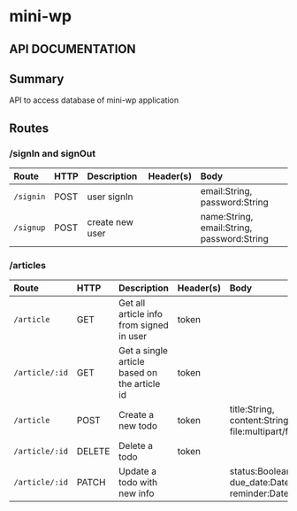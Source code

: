 # mini-wp
## API DOCUMENTATION
## Summary

API to access database of mini-wp application

## Routes

### /signIn and signOut

| Route            | HTTP   | Description                 | Header(s)|Body                              |
|:-----------------|:-------|:----------------------------|:---------|:---------------------------------|
| `/signin`     | POST    | user signIn       |          |    email:String, password:String                              |
| `/signup` | POST    | create new user |      |name:String, email:String, password:String    |                              
 



### /articles

| Route            | HTTP   | Description                 | Header(s)|Body                              |
|:-----------------|:-------|:----------------------------|:---------|:---------------------------------|
| `/article`     | GET    | Get all article info from signed in user       |token          |                                  |
| `/article/:id` | GET    | Get a single article based on the article id  | token    |                                  |
| `/article`     | POST   | Create a new todo               | token    | title:String, content:String, file:multipart/formdata  |
| `/article/:id` | DELETE | Delete a todo               | token    |                                  |
| `/article/:id` | PATCH  | Update a todo with new info |          |  status:Boolean, due_date:Date, reminder:Date|   
 
